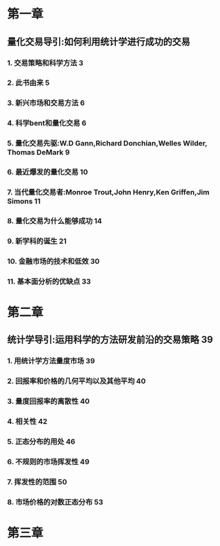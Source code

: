 # 第一章 
## 量化交易导引:如何利用统计学进行成功的交易
### 1. 交易策略和科学方法 3
### 2. 此书由来 5
### 3. 新兴市场和交易方法 6
### 4. 科学bent和量化交易 6
### 5. 量化交易先驱:W.D Gann,Richard Donchian,Welles Wilder, Thomas DeMark 9
### 6. 最近爆发的量化交易 10
### 7. 当代量化交易者:Monroe Trout,John Henry,Ken Griffen,Jim Simons 11
### 8. 量化交易为什么能够成功 14
### 9. 新学科的诞生 21
### 10. 金融市场的技术和低效 30
### 11. 基本面分析的优缺点 33

# 第二章
## 统计学导引:运用科学的方法研发前沿的交易策略 39
### 1. 用统计学方法量度市场 39
### 2. 回报率和价格的几何平均以及其他平均 40
### 3. 量度回报率的离散性 40
### 4. 相关性 42
### 5. 正态分布的用处 46
### 6. 不规则的市场挥发性 49
### 7. 挥发性的范围 50
### 8. 市场价格的对数正态分布 53
# 第三章
## 